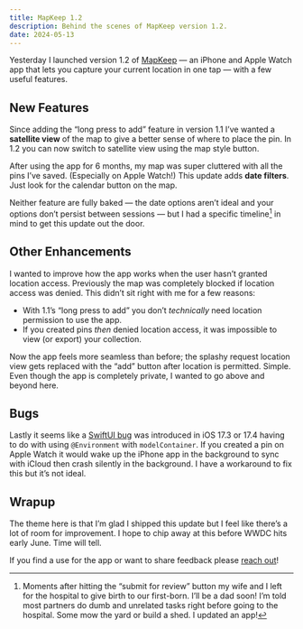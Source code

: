 ```yaml
---
title: MapKeep 1.2
description: Behind the scenes of MapKeep version 1.2. 
date: 2024-05-13
---
```


Yesterday I launched version 1.2 of [MapKeep](https://apps.apple.com/us/app/mapkeep/id6467408833) — an iPhone and Apple Watch app that lets you capture your current location in one tap — with a few useful features.

## New Features
Since adding the “long press to add” feature in version 1.1 I’ve wanted a **satellite view** of the map to give a better sense of where to place the pin. In 1.2 you can now switch to satellite view using the map style button.

After using the app for 6 months, my map was super cluttered with all the pins I’ve saved. (Especially on Apple Watch!) This update adds **date filters**. Just look for the calendar button on the map.

Neither feature are fully baked — the date options aren’t ideal and your options don’t persist between sessions — but I had a specific timeline[^1] in mind to get this update out the door.

## Other Enhancements
I wanted to improve how the app works when the user hasn’t granted location access. Previously the map was completely blocked if location access was denied. This didn’t sit right with me for a few reasons:
- With 1.1’s “long press to add” you don’t _technically_ need location permission to use the app.
- If you created pins _then_ denied location access, it was impossible to view (or export) your collection.

Now the app feels more seamless than before; the splashy request location view gets replaced with the “add” button after location is permitted. Simple. Even though the app is completely private, I wanted to go above and beyond here.

## Bugs
Lastly it seems like a [SwiftUI bug](https://forums.developer.apple.com/forums/thread/748996) was introduced in iOS 17.3 or 17.4 having to do with using `@Environment` with `modelContainer`. If you created a pin on Apple Watch it would wake up the iPhone app in the background to sync with iCloud then crash silently in the background. I have a workaround to fix this but it’s not ideal.

## Wrapup

The theme here is that I’m glad I shipped this update but I feel like there’s a lot of room for improvement. I hope to chip away at this before WWDC hits early June. Time will tell.

If you find a use for the app or want to share feedback please [reach out](/contact)!

[^1]: Moments after hitting the “submit for review” button my wife and I left for the hospital to give birth to our first-born. I’ll be a dad soon! I’m told most partners do dumb and unrelated tasks right before going to the hospital. Some mow the yard or build a shed. I updated an app!
